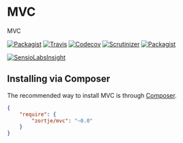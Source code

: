 # MVC

MVC

[![Packagist](https://img.shields.io/packagist/v/zortje/mvc.svg?style=flat)](https://packagist.org/packages/zortje/mvc)
[![Travis](https://img.shields.io/travis/zortje/mvc.svg?style=flat)](https://travis-ci.org/zortje/mvc)
[![Codecov](https://img.shields.io/codecov/c/github/zortje/mvc.svg)](https://codecov.io/github/zortje/mvc)
[![Scrutinizer](https://img.shields.io/scrutinizer/g/zortje/mvc.svg?style=flat)](https://scrutinizer-ci.com/g/zortje/mvc/?branch=master)
[![Packagist](https://img.shields.io/packagist/dt/zortje/mvc.svg?style=flat)](https://packagist.org/packages/zortje/mvc)

[![SensioLabsInsight](https://insight.sensiolabs.com/projects/7a0a476d-4956-4bfe-b6d9-f695e6b75f8f/big.png)](https://insight.sensiolabs.com/projects/7a0a476d-4956-4bfe-b6d9-f695e6b75f8f)

## Installing via Composer

The recommended way to install MVC is through [Composer](https://getcomposer.org/).

```JSON
{
    "require": {
        "zortje/mvc": "~0.0"
    }
}
```
